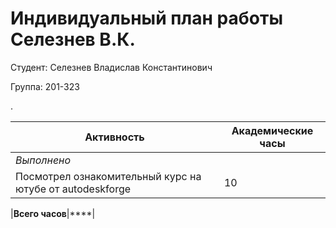 #  **Индивидуальный план работы Селезнев В.К.** 

Студент: Селезнев Владислав Константинович

Группа: 201-323

.

|Активность|Академические часы|
|-|-|
|*Выполнено*||
|Посмотрел ознакомительный курс на ютубе от autodeskforge|10|

|**Всего часов**|****|


